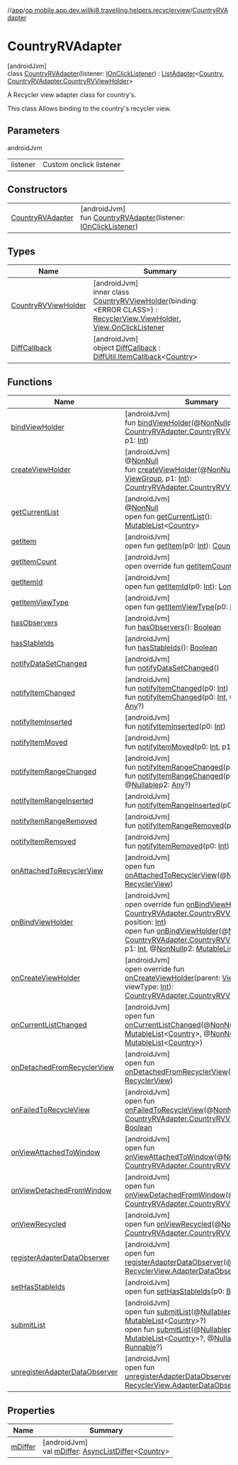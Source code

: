 //[app](../../../index.md)/[op.mobile.app.dev.willkj8.travelling.helpers.recyclerview](../index.md)/[CountryRVAdapter](index.md)

# CountryRVAdapter

[androidJvm]\
class [CountryRVAdapter](index.md)(listener: [IOnClickListener](../../op.mobile.app.dev.willkj8.travelling.helpers/-i-on-click-listener/index.md)) : [ListAdapter](https://developer.android.com/reference/kotlin/androidx/recyclerview/widget/ListAdapter.html)&lt;[Country](../../op.mobile.app.dev.willkj8.travelling.model/-country/index.md), [CountryRVAdapter.CountryRVViewHolder](-country-r-v-view-holder/index.md)&gt; 

A Recycler view adapter class for country's.

This class Allows binding to the country's recycler view.

## Parameters

androidJvm

| | |
|---|---|
| listener | Custom onclick listener |

## Constructors

| | |
|---|---|
| [CountryRVAdapter](-country-r-v-adapter.md) | [androidJvm]<br>fun [CountryRVAdapter](-country-r-v-adapter.md)(listener: [IOnClickListener](../../op.mobile.app.dev.willkj8.travelling.helpers/-i-on-click-listener/index.md)) |

## Types

| Name | Summary |
|---|---|
| [CountryRVViewHolder](-country-r-v-view-holder/index.md) | [androidJvm]<br>inner class [CountryRVViewHolder](-country-r-v-view-holder/index.md)(binding: &lt;ERROR CLASS&gt;) : [RecyclerView.ViewHolder](https://developer.android.com/reference/kotlin/androidx/recyclerview/widget/RecyclerView.ViewHolder.html), [View.OnClickListener](https://developer.android.com/reference/kotlin/android/view/View.OnClickListener.html) |
| [DiffCallback](-diff-callback/index.md) | [androidJvm]<br>object [DiffCallback](-diff-callback/index.md) : [DiffUtil.ItemCallback](https://developer.android.com/reference/kotlin/androidx/recyclerview/widget/DiffUtil.ItemCallback.html)&lt;[Country](../../op.mobile.app.dev.willkj8.travelling.model/-country/index.md)&gt; |

## Functions

| Name | Summary |
|---|---|
| [bindViewHolder](index.md#-1872437101%2FFunctions%2F-912451524) | [androidJvm]<br>fun [bindViewHolder](index.md#-1872437101%2FFunctions%2F-912451524)(@[NonNull](https://developer.android.com/reference/kotlin/androidx/annotation/NonNull.html)p0: [CountryRVAdapter.CountryRVViewHolder](-country-r-v-view-holder/index.md), p1: [Int](https://kotlinlang.org/api/latest/jvm/stdlib/kotlin/-int/index.html)) |
| [createViewHolder](../-quiz-result-r-v-adapter/index.md#1423244545%2FFunctions%2F-912451524) | [androidJvm]<br>@[NonNull](https://developer.android.com/reference/kotlin/androidx/annotation/NonNull.html)<br>fun [createViewHolder](../-quiz-result-r-v-adapter/index.md#1423244545%2FFunctions%2F-912451524)(@[NonNull](https://developer.android.com/reference/kotlin/androidx/annotation/NonNull.html)p0: [ViewGroup](https://developer.android.com/reference/kotlin/android/view/ViewGroup.html), p1: [Int](https://kotlinlang.org/api/latest/jvm/stdlib/kotlin/-int/index.html)): [CountryRVAdapter.CountryRVViewHolder](-country-r-v-view-holder/index.md) |
| [getCurrentList](../-quiz-result-r-v-adapter/index.md#-1892367752%2FFunctions%2F-912451524) | [androidJvm]<br>@[NonNull](https://developer.android.com/reference/kotlin/androidx/annotation/NonNull.html)<br>open fun [getCurrentList](../-quiz-result-r-v-adapter/index.md#-1892367752%2FFunctions%2F-912451524)(): [MutableList](https://kotlinlang.org/api/latest/jvm/stdlib/kotlin.collections/-mutable-list/index.html)&lt;[Country](../../op.mobile.app.dev.willkj8.travelling.model/-country/index.md)&gt; |
| [getItem](../-quiz-result-r-v-adapter/index.md#-1110083754%2FFunctions%2F-912451524) | [androidJvm]<br>open fun [getItem](../-quiz-result-r-v-adapter/index.md#-1110083754%2FFunctions%2F-912451524)(p0: [Int](https://kotlinlang.org/api/latest/jvm/stdlib/kotlin/-int/index.html)): [Country](../../op.mobile.app.dev.willkj8.travelling.model/-country/index.md) |
| [getItemCount](../-quiz-result-r-v-adapter/index.md#-543128941%2FFunctions%2F-912451524) | [androidJvm]<br>open override fun [getItemCount](../-quiz-result-r-v-adapter/index.md#-543128941%2FFunctions%2F-912451524)(): [Int](https://kotlinlang.org/api/latest/jvm/stdlib/kotlin/-int/index.html) |
| [getItemId](../-quiz-result-r-v-adapter/index.md#725914875%2FFunctions%2F-912451524) | [androidJvm]<br>open fun [getItemId](../-quiz-result-r-v-adapter/index.md#725914875%2FFunctions%2F-912451524)(p0: [Int](https://kotlinlang.org/api/latest/jvm/stdlib/kotlin/-int/index.html)): [Long](https://kotlinlang.org/api/latest/jvm/stdlib/kotlin/-long/index.html) |
| [getItemViewType](../-quiz-result-r-v-adapter/index.md#714126295%2FFunctions%2F-912451524) | [androidJvm]<br>open fun [getItemViewType](../-quiz-result-r-v-adapter/index.md#714126295%2FFunctions%2F-912451524)(p0: [Int](https://kotlinlang.org/api/latest/jvm/stdlib/kotlin/-int/index.html)): [Int](https://kotlinlang.org/api/latest/jvm/stdlib/kotlin/-int/index.html) |
| [hasObservers](../-quiz-result-r-v-adapter/index.md#1092162006%2FFunctions%2F-912451524) | [androidJvm]<br>fun [hasObservers](../-quiz-result-r-v-adapter/index.md#1092162006%2FFunctions%2F-912451524)(): [Boolean](https://kotlinlang.org/api/latest/jvm/stdlib/kotlin/-boolean/index.html) |
| [hasStableIds](../-quiz-result-r-v-adapter/index.md#16685238%2FFunctions%2F-912451524) | [androidJvm]<br>fun [hasStableIds](../-quiz-result-r-v-adapter/index.md#16685238%2FFunctions%2F-912451524)(): [Boolean](https://kotlinlang.org/api/latest/jvm/stdlib/kotlin/-boolean/index.html) |
| [notifyDataSetChanged](../-quiz-result-r-v-adapter/index.md#-1095556076%2FFunctions%2F-912451524) | [androidJvm]<br>fun [notifyDataSetChanged](../-quiz-result-r-v-adapter/index.md#-1095556076%2FFunctions%2F-912451524)() |
| [notifyItemChanged](../-quiz-result-r-v-adapter/index.md#-1721030169%2FFunctions%2F-912451524) | [androidJvm]<br>fun [notifyItemChanged](../-quiz-result-r-v-adapter/index.md#-1721030169%2FFunctions%2F-912451524)(p0: [Int](https://kotlinlang.org/api/latest/jvm/stdlib/kotlin/-int/index.html))<br>fun [notifyItemChanged](../-quiz-result-r-v-adapter/index.md#748267402%2FFunctions%2F-912451524)(p0: [Int](https://kotlinlang.org/api/latest/jvm/stdlib/kotlin/-int/index.html), @[Nullable](https://developer.android.com/reference/kotlin/androidx/annotation/Nullable.html)p1: [Any](https://kotlinlang.org/api/latest/jvm/stdlib/kotlin/-any/index.html)?) |
| [notifyItemInserted](../-quiz-result-r-v-adapter/index.md#2137269507%2FFunctions%2F-912451524) | [androidJvm]<br>fun [notifyItemInserted](../-quiz-result-r-v-adapter/index.md#2137269507%2FFunctions%2F-912451524)(p0: [Int](https://kotlinlang.org/api/latest/jvm/stdlib/kotlin/-int/index.html)) |
| [notifyItemMoved](../-quiz-result-r-v-adapter/index.md#-1694317867%2FFunctions%2F-912451524) | [androidJvm]<br>fun [notifyItemMoved](../-quiz-result-r-v-adapter/index.md#-1694317867%2FFunctions%2F-912451524)(p0: [Int](https://kotlinlang.org/api/latest/jvm/stdlib/kotlin/-int/index.html), p1: [Int](https://kotlinlang.org/api/latest/jvm/stdlib/kotlin/-int/index.html)) |
| [notifyItemRangeChanged](../-quiz-result-r-v-adapter/index.md#1769183193%2FFunctions%2F-912451524) | [androidJvm]<br>fun [notifyItemRangeChanged](../-quiz-result-r-v-adapter/index.md#1769183193%2FFunctions%2F-912451524)(p0: [Int](https://kotlinlang.org/api/latest/jvm/stdlib/kotlin/-int/index.html), p1: [Int](https://kotlinlang.org/api/latest/jvm/stdlib/kotlin/-int/index.html))<br>fun [notifyItemRangeChanged](../-quiz-result-r-v-adapter/index.md#1916975740%2FFunctions%2F-912451524)(p0: [Int](https://kotlinlang.org/api/latest/jvm/stdlib/kotlin/-int/index.html), p1: [Int](https://kotlinlang.org/api/latest/jvm/stdlib/kotlin/-int/index.html), @[Nullable](https://developer.android.com/reference/kotlin/androidx/annotation/Nullable.html)p2: [Any](https://kotlinlang.org/api/latest/jvm/stdlib/kotlin/-any/index.html)?) |
| [notifyItemRangeInserted](../-quiz-result-r-v-adapter/index.md#-2104748521%2FFunctions%2F-912451524) | [androidJvm]<br>fun [notifyItemRangeInserted](../-quiz-result-r-v-adapter/index.md#-2104748521%2FFunctions%2F-912451524)(p0: [Int](https://kotlinlang.org/api/latest/jvm/stdlib/kotlin/-int/index.html), p1: [Int](https://kotlinlang.org/api/latest/jvm/stdlib/kotlin/-int/index.html)) |
| [notifyItemRangeRemoved](../-quiz-result-r-v-adapter/index.md#999899269%2FFunctions%2F-912451524) | [androidJvm]<br>fun [notifyItemRangeRemoved](../-quiz-result-r-v-adapter/index.md#999899269%2FFunctions%2F-912451524)(p0: [Int](https://kotlinlang.org/api/latest/jvm/stdlib/kotlin/-int/index.html), p1: [Int](https://kotlinlang.org/api/latest/jvm/stdlib/kotlin/-int/index.html)) |
| [notifyItemRemoved](../-quiz-result-r-v-adapter/index.md#-189254469%2FFunctions%2F-912451524) | [androidJvm]<br>fun [notifyItemRemoved](../-quiz-result-r-v-adapter/index.md#-189254469%2FFunctions%2F-912451524)(p0: [Int](https://kotlinlang.org/api/latest/jvm/stdlib/kotlin/-int/index.html)) |
| [onAttachedToRecyclerView](../-quiz-result-r-v-adapter/index.md#-1243461790%2FFunctions%2F-912451524) | [androidJvm]<br>open fun [onAttachedToRecyclerView](../-quiz-result-r-v-adapter/index.md#-1243461790%2FFunctions%2F-912451524)(@[NonNull](https://developer.android.com/reference/kotlin/androidx/annotation/NonNull.html)p0: [RecyclerView](https://developer.android.com/reference/kotlin/androidx/recyclerview/widget/RecyclerView.html)) |
| [onBindViewHolder](on-bind-view-holder.md) | [androidJvm]<br>open override fun [onBindViewHolder](on-bind-view-holder.md)(holder: [CountryRVAdapter.CountryRVViewHolder](-country-r-v-view-holder/index.md), position: [Int](https://kotlinlang.org/api/latest/jvm/stdlib/kotlin/-int/index.html))<br>open fun [onBindViewHolder](index.md#-1284530068%2FFunctions%2F-912451524)(@[NonNull](https://developer.android.com/reference/kotlin/androidx/annotation/NonNull.html)p0: [CountryRVAdapter.CountryRVViewHolder](-country-r-v-view-holder/index.md), p1: [Int](https://kotlinlang.org/api/latest/jvm/stdlib/kotlin/-int/index.html), @[NonNull](https://developer.android.com/reference/kotlin/androidx/annotation/NonNull.html)p2: [MutableList](https://kotlinlang.org/api/latest/jvm/stdlib/kotlin.collections/-mutable-list/index.html)&lt;[Any](https://kotlinlang.org/api/latest/jvm/stdlib/kotlin/-any/index.html)&gt;) |
| [onCreateViewHolder](on-create-view-holder.md) | [androidJvm]<br>open override fun [onCreateViewHolder](on-create-view-holder.md)(parent: [ViewGroup](https://developer.android.com/reference/kotlin/android/view/ViewGroup.html), viewType: [Int](https://kotlinlang.org/api/latest/jvm/stdlib/kotlin/-int/index.html)): [CountryRVAdapter.CountryRVViewHolder](-country-r-v-view-holder/index.md) |
| [onCurrentListChanged](index.md#-1683123358%2FFunctions%2F-912451524) | [androidJvm]<br>open fun [onCurrentListChanged](index.md#-1683123358%2FFunctions%2F-912451524)(@[NonNull](https://developer.android.com/reference/kotlin/androidx/annotation/NonNull.html)p0: [MutableList](https://kotlinlang.org/api/latest/jvm/stdlib/kotlin.collections/-mutable-list/index.html)&lt;[Country](../../op.mobile.app.dev.willkj8.travelling.model/-country/index.md)&gt;, @[NonNull](https://developer.android.com/reference/kotlin/androidx/annotation/NonNull.html)p1: [MutableList](https://kotlinlang.org/api/latest/jvm/stdlib/kotlin.collections/-mutable-list/index.html)&lt;[Country](../../op.mobile.app.dev.willkj8.travelling.model/-country/index.md)&gt;) |
| [onDetachedFromRecyclerView](../-quiz-result-r-v-adapter/index.md#-1201433889%2FFunctions%2F-912451524) | [androidJvm]<br>open fun [onDetachedFromRecyclerView](../-quiz-result-r-v-adapter/index.md#-1201433889%2FFunctions%2F-912451524)(@[NonNull](https://developer.android.com/reference/kotlin/androidx/annotation/NonNull.html)p0: [RecyclerView](https://developer.android.com/reference/kotlin/androidx/recyclerview/widget/RecyclerView.html)) |
| [onFailedToRecycleView](index.md#784545407%2FFunctions%2F-912451524) | [androidJvm]<br>open fun [onFailedToRecycleView](index.md#784545407%2FFunctions%2F-912451524)(@[NonNull](https://developer.android.com/reference/kotlin/androidx/annotation/NonNull.html)p0: [CountryRVAdapter.CountryRVViewHolder](-country-r-v-view-holder/index.md)): [Boolean](https://kotlinlang.org/api/latest/jvm/stdlib/kotlin/-boolean/index.html) |
| [onViewAttachedToWindow](index.md#-1710736283%2FFunctions%2F-912451524) | [androidJvm]<br>open fun [onViewAttachedToWindow](index.md#-1710736283%2FFunctions%2F-912451524)(@[NonNull](https://developer.android.com/reference/kotlin/androidx/annotation/NonNull.html)p0: [CountryRVAdapter.CountryRVViewHolder](-country-r-v-view-holder/index.md)) |
| [onViewDetachedFromWindow](index.md#321142920%2FFunctions%2F-912451524) | [androidJvm]<br>open fun [onViewDetachedFromWindow](index.md#321142920%2FFunctions%2F-912451524)(@[NonNull](https://developer.android.com/reference/kotlin/androidx/annotation/NonNull.html)p0: [CountryRVAdapter.CountryRVViewHolder](-country-r-v-view-holder/index.md)) |
| [onViewRecycled](index.md#1441993219%2FFunctions%2F-912451524) | [androidJvm]<br>open fun [onViewRecycled](index.md#1441993219%2FFunctions%2F-912451524)(@[NonNull](https://developer.android.com/reference/kotlin/androidx/annotation/NonNull.html)p0: [CountryRVAdapter.CountryRVViewHolder](-country-r-v-view-holder/index.md)) |
| [registerAdapterDataObserver](../-quiz-result-r-v-adapter/index.md#-149943229%2FFunctions%2F-912451524) | [androidJvm]<br>open fun [registerAdapterDataObserver](../-quiz-result-r-v-adapter/index.md#-149943229%2FFunctions%2F-912451524)(@[NonNull](https://developer.android.com/reference/kotlin/androidx/annotation/NonNull.html)p0: [RecyclerView.AdapterDataObserver](https://developer.android.com/reference/kotlin/androidx/recyclerview/widget/RecyclerView.AdapterDataObserver.html)) |
| [setHasStableIds](../-quiz-result-r-v-adapter/index.md#1991189249%2FFunctions%2F-912451524) | [androidJvm]<br>open fun [setHasStableIds](../-quiz-result-r-v-adapter/index.md#1991189249%2FFunctions%2F-912451524)(p0: [Boolean](https://kotlinlang.org/api/latest/jvm/stdlib/kotlin/-boolean/index.html)) |
| [submitList](index.md#2050927393%2FFunctions%2F-912451524) | [androidJvm]<br>open fun [submitList](index.md#2050927393%2FFunctions%2F-912451524)(@[Nullable](https://developer.android.com/reference/kotlin/androidx/annotation/Nullable.html)p0: [MutableList](https://kotlinlang.org/api/latest/jvm/stdlib/kotlin.collections/-mutable-list/index.html)&lt;[Country](../../op.mobile.app.dev.willkj8.travelling.model/-country/index.md)&gt;?)<br>open fun [submitList](index.md#1118646742%2FFunctions%2F-912451524)(@[Nullable](https://developer.android.com/reference/kotlin/androidx/annotation/Nullable.html)p0: [MutableList](https://kotlinlang.org/api/latest/jvm/stdlib/kotlin.collections/-mutable-list/index.html)&lt;[Country](../../op.mobile.app.dev.willkj8.travelling.model/-country/index.md)&gt;?, @[Nullable](https://developer.android.com/reference/kotlin/androidx/annotation/Nullable.html)p1: [Runnable](https://developer.android.com/reference/kotlin/java/lang/Runnable.html)?) |
| [unregisterAdapterDataObserver](../-quiz-result-r-v-adapter/index.md#607934410%2FFunctions%2F-912451524) | [androidJvm]<br>open fun [unregisterAdapterDataObserver](../-quiz-result-r-v-adapter/index.md#607934410%2FFunctions%2F-912451524)(@[NonNull](https://developer.android.com/reference/kotlin/androidx/annotation/NonNull.html)p0: [RecyclerView.AdapterDataObserver](https://developer.android.com/reference/kotlin/androidx/recyclerview/widget/RecyclerView.AdapterDataObserver.html)) |

## Properties

| Name | Summary |
|---|---|
| [mDiffer](../-quiz-result-r-v-adapter/index.md#557329858%2FProperties%2F-912451524) | [androidJvm]<br>val [mDiffer](../-quiz-result-r-v-adapter/index.md#557329858%2FProperties%2F-912451524): [AsyncListDiffer](https://developer.android.com/reference/kotlin/androidx/recyclerview/widget/AsyncListDiffer.html)&lt;[Country](../../op.mobile.app.dev.willkj8.travelling.model/-country/index.md)&gt; |
